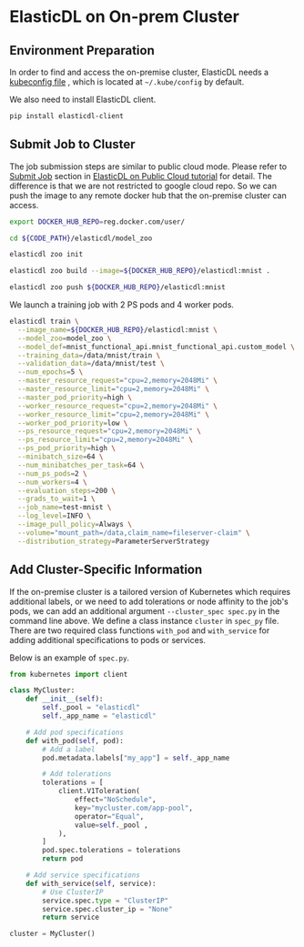 # ElasticDL on On-prem Cluster

## Environment Preparation

In order to find and access the on-premise cluster, ElasticDL needs a
[kubeconfig file](https://kubernetes.io/docs/tasks/access-application-cluster/configure-access-multiple-clusters)
, which is located at `~/.kube/config` by default.

We also need to install ElasticDL client.

```bash
pip install elasticdl-client
```

## Submit Job to Cluster

The job submission steps are similar to public cloud mode. Please
refer to [Submit Job](elasticdl_cloud.md#submit-job-to-the-kubernetes-cluster)
section in [ElasticDL on Public Cloud tutorial](elasticdl_cloud.md)
for detail. The difference is that we are not restricted to google cloud
repo. So we can push the image to any remote docker hub that the on-premise
cluster can access.

```bash
export DOCKER_HUB_REPO=reg.docker.com/user/

cd ${CODE_PATH}/elasticdl/model_zoo

elasticdl zoo init

elasticdl zoo build --image=${DOCKER_HUB_REPO}/elasticdl:mnist .

elasticdl zoo push ${DOCKER_HUB_REPO}/elasticdl:mnist
```

We launch a training job with 2 PS pods and 4 worker pods.

```bash
elasticdl train \
  --image_name=${DOCKER_HUB_REPO}/elasticdl:mnist \
  --model_zoo=model_zoo \
  --model_def=mnist_functional_api.mnist_functional_api.custom_model \
  --training_data=/data/mnist/train \
  --validation_data=/data/mnist/test \
  --num_epochs=5 \
  --master_resource_request="cpu=2,memory=2048Mi" \
  --master_resource_limit="cpu=2,memory=2048Mi" \
  --master_pod_priority=high \
  --worker_resource_request="cpu=2,memory=2048Mi" \
  --worker_resource_limit="cpu=2,memory=2048Mi" \
  --worker_pod_priority=low \
  --ps_resource_request="cpu=2,memory=2048Mi" \
  --ps_resource_limit="cpu=2,memory=2048Mi" \
  --ps_pod_priority=high \
  --minibatch_size=64 \
  --num_minibatches_per_task=64 \
  --num_ps_pods=2 \
  --num_workers=4 \
  --evaluation_steps=200 \
  --grads_to_wait=1 \
  --job_name=test-mnist \
  --log_level=INFO \
  --image_pull_policy=Always \
  --volume="mount_path=/data,claim_name=fileserver-claim" \
  --distribution_strategy=ParameterServerStrategy
```

## Add Cluster-Specific Information

If the on-premise cluster is a tailored version of Kubernetes which
requires additional labels, or we need to add tolerations or node affinity
to the job's pods, we can add an additional argument
`--cluster_spec spec.py` in the command line above. We define a class instance
`cluster` in `spec_py` file. There are two required class functions `with_pod`
and `with_service` for adding additional specifications to pods or services.

Below is an example of `spec.py`.

```python
from kubernetes import client

class MyCluster:
    def __init__(self):
        self._pool = "elasticdl"
        self._app_name = "elasticdl"

    # Add pod specifications
    def with_pod(self, pod):
        # Add a label
        pod.metadata.labels["my_app"] = self._app_name

        # Add tolerations
        tolerations = [
            client.V1Toleration(
                effect="NoSchedule",
                key="mycluster.com/app-pool",
                operator="Equal",
                value=self._pool ,
            ),
        ]
        pod.spec.tolerations = tolerations
        return pod

    # Add service specifications
    def with_service(self, service):
        # Use ClusterIP
        service.spec.type = "ClusterIP"
        service.spec.cluster_ip = "None"
        return service

cluster = MyCluster()
```
